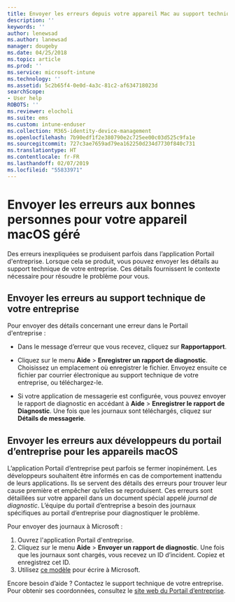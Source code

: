 ```yaml
---
title: Envoyer les erreurs depuis votre appareil Mac au support technique de votre entreprise | Microsoft Docs
description: ''
keywords: ''
author: lenewsad
ms.author: lanewsad
manager: dougeby
ms.date: 04/25/2018
ms.topic: article
ms.prod: ''
ms.service: microsoft-intune
ms.technology: ''
ms.assetid: 5c2b65f4-0e0d-4a3c-81c2-af634718023d
searchScope:
- User help
ROBOTS: ''
ms.reviewer: elocholi
ms.suite: ems
ms.custom: intune-enduser
ms.collection: M365-identity-device-management
ms.openlocfilehash: 7b90edf1f2e380790e2c725ee00c03d525c9fa1e
ms.sourcegitcommit: 727c3ae7659ad79ea162250d234d7730f840c731
ms.translationtype: HT
ms.contentlocale: fr-FR
ms.lasthandoff: 02/07/2019
ms.locfileid: "55833971"
---
```

# <a name="submit-errors-to-the-right-people-for-your-managed-macos-device"></a>Envoyer les erreurs aux bonnes personnes pour votre appareil macOS géré

Des erreurs inexpliquées se produisent parfois dans l’application Portail d'entreprise. Lorsque cela se produit, vous pouvez envoyer les détails au support technique de votre entreprise. Ces détails fournissent le contexte nécessaire pour résoudre le problème pour vous.

## <a name="send-errors-to-your-company-support"></a>Envoyer les erreurs au support technique de votre entreprise

Pour envoyer des détails concernant une erreur dans le Portail d'entreprise :

-   Dans le message d’erreur que vous recevez, cliquez sur **Rapportapport**.

-   Cliquez sur le menu **Aide** > **Enregistrer un rapport de diagnostic**. Choisissez un emplacement où enregistrer le fichier. Envoyez ensuite ce fichier par courrier électronique au support technique de votre entreprise, ou téléchargez-le.

-   Si votre application de messagerie est configurée, vous pouvez envoyer le rapport de diagnostic en accédant à **Aide** > **Enregistrer le rapport de Diagnostic**. Une fois que les journaux sont téléchargés, cliquez sur **Détails de messagerie**.

## <a name="send-errors-to-the-company-portal-developers-for-macos-devices"></a>Envoyer les erreurs aux développeurs du portail d’entreprise pour les appareils macOS

L’application Portail d’entreprise peut parfois se fermer inopinément. Les développeurs souhaitent être informés en cas de comportement inattendu de leurs applications. Ils se servent des détails des erreurs pour trouver leur cause première et empêcher qu’elles se reproduisent. Ces erreurs sont détaillées sur votre appareil dans un document spécial appelé _journal de diagnostic_. L’équipe du portail d’entreprise a besoin des journaux spécifiques au portail d’entreprise pour diagnostiquer le problème.

Pour envoyer des journaux à Microsoft :

1.  Ouvrez l'application Portail d'entreprise.
2.  Cliquez sur le menu **Aide** > **Envoyer un rapport de diagnostic**.  Une fois que les journaux sont chargés, vous recevez un ID d’incident. Copiez et enregistrez cet ID.
3.  Utilisez <a href="mailto:IntuneCPiOSfeedback@microsoft.com?subject=My Company Portal App Closed Unexpectedly&body=Paste your incident ID and describe the incident here.">ce modèle</a> pour écrire à Microsoft.

Encore besoin d’aide ? Contactez le support technique de votre entreprise. Pour obtenir ses coordonnées, consultez le [site web du Portail d’entreprise](https://go.microsoft.com/fwlink/?linkid=2010980).

